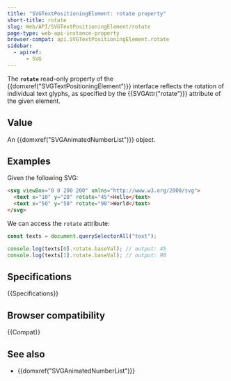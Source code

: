 ```yaml
---
title: "SVGTextPositioningElement: rotate property"
short-title: rotate
slug: Web/API/SVGTextPositioningElement/rotate
page-type: web-api-instance-property
browser-compat: api.SVGTextPositioningElement.rotate
sidebar:
  - apiref:
      - SVG
---
```


The **`rotate`** read-only property of the {{domxref("SVGTextPositioningElement")}} interface reflects the rotation of individual text glyphs, as specified by the {{SVGAttr("rotate")}} attribute of the given element.

## Value

An {{domxref("SVGAnimatedNumberList")}} object.

## Examples

Given the following SVG:

```html
<svg viewBox="0 0 200 200" xmlns="http://www.w3.org/2000/svg">
  <text x="10" y="20" rotate="45">Hello</text>
  <text x="50" y="50" rotate="90">World</text>
</svg>
```

We can access the `rotate` attribute:

```js
const texts = document.querySelectorAll("text");

console.log(texts[0].rotate.baseVal); // output: 45
console.log(texts[1].rotate.baseVal); // output: 90
```

## Specifications

{{Specifications}}

## Browser compatibility

{{Compat}}

## See also

- {{domxref("SVGAnimatedNumberList")}}
